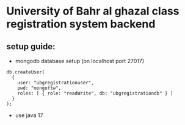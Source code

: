 # University of Bahr al ghazal class registration system backend 

## setup guide: 

- mongodb database setup (on localhost port 27017)
```use ubgregistrationdb;
db.createUser(
  {
    user: "ubgregistrationuser",
    pwd: "mongoftw",
    roles: [ { role: "readWrite", db: "ubgregistrationdb" } ]
  }
);
```

- use java 17
